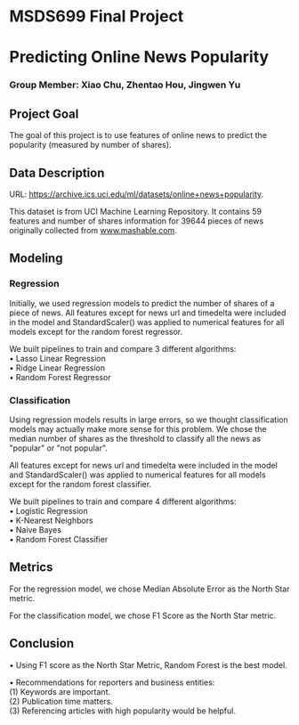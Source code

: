 # MSDS699 Final Project
# Predicting Online News Popularity
### Group Member: Xiao Chu, Zhentao Hou, Jingwen Yu 
## Project Goal
The goal of this project is to use features of online news to predict the popularity (measured by number of shares).
## Data Description
URL: https://archive.ics.uci.edu/ml/datasets/online+news+popularity.  
  
This dataset is from UCI Machine Learning Repository. It contains 59 features and number of shares information for 39644 pieces of news originally collected from www.mashable.com.
## Modeling
### Regression
Initially, we used regression models to predict the number of shares of a piece of news. All features except for news url and timedelta were included in the model and StandardScaler() was applied to numerical features for all models except for the random forest regressor.  
  
We built pipelines to train and compare 3 different algorithms:  
• Lasso Linear Regression  
• Ridge Linear Regression  
• Random Forest Regressor   
### Classification
Using regression models results in large errors, so we thought classification models may actually make more sense for this problem. We chose the median number of shares as the threshold to classify all the news as "popular" or "not popular". 
  
All features except for news url and timedelta were included in the model and StandardScaler() was applied to numerical features for all models except for the random forest classifier.  
  
We built pipelines to train and compare 4 different algorithms:  
• Logistic Regression  
• K-Nearest Neighbors  
• Naive Bayes  
• Random Forest Classifier  
## Metrics
For the regression model, we chose Median Absolute Error as the North Star metric.  
  
For the classification model, we chose F1 Score as the North Star metric.
## Conclusion
• Using F1 score as the North Star Metric, Random Forest is the best model.  
  
• Recommendations for reporters and business entities:  
(1) Keywords are important.  
(2) Publication time matters.   
(3) Referencing articles with high popularity would be helpful.
